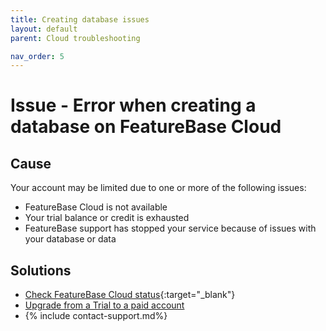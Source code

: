 ```yaml
---
title: Creating database issues
layout: default
parent: Cloud troubleshooting

nav_order: 5
---
```


# Issue - Error when creating a database on FeatureBase Cloud

## Cause

Your account may be limited due to one or more of the following issues:
* FeatureBase Cloud is not available
* Your trial balance or credit is exhausted
* FeatureBase support has stopped your service because of issues with your database or data

## Solutions

* [Check FeatureBase Cloud status](https://status.featurebase.com/){:target="_blank"}
* [Upgrade from a Trial to a paid account](/docs/cloud/cloud-org/cloud-org-upgrade-to-paid/)
* {% include contact-support.md%}
